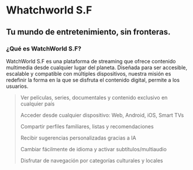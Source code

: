 # Whatchworld S.F
## Tu mundo de entretenimiento, sin fronteras.

### ¿Qué es WatchWorld S.F?
WatchWorld S.F es una plataforma de streaming que ofrece contenido multimedia desde cualquier lugar del planeta. Diseñada para ser accesible, escalable y compatible con múltiples dispositivos, nuestra misión es redefinir la forma en la que se disfruta el contenido digital, permite a los usuarios.


> Ver películas, series, documentales y contenido exclusivo en cualquier país
> 
> Acceder desde cualquier dispositivo: Web, Android, iOS, Smart TVs
> 
> Compartir perfiles familiares, listas y recomendaciones
> 
> Recibir sugerencias personalizadas gracias a IA
> 
> Cambiar fácilmente de idioma y activar subtítulos/multiaudio
> 
> Disfrutar de navegación por categorías culturales y locales


<!--Here are some ideas to get you started:

- 🔭 I’m currently working on ...
- 🌱 I’m currently learning ...
- 👯 I’m looking to collaborate on ...
- 🤔 I’m looking for help with ...
- 💬 Ask me about ...
- 📫 How to reach me: ...
- 😄 Pronouns: ...
- ⚡ Fun fact: ...
-->
